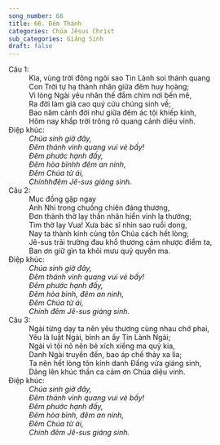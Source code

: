 ```yaml
---
song_number: 66
title: 66. Đêm Thánh
categories: Chúa Jêsus Christ
sub_categories: Giáng Sinh
draft: false
---
```

<dl><dt>Câu 1:</dt><dd data-verse="1">Kìa, vùng trời đông ngôi sao Tin Lành soi thánh quang <br/>Con Trời tự hạ thành nhân giữa đêm huy hoàng; <br/>Vì lòng Ngài yêu nhân thế đắm chìm nơi bến mê, <br/>Ra đời làm giá cao quý cứu chúng sinh về; <br/>Bao năm cảnh đời như giữa đêm ác tội khiếp kinh, <br/>Hôm nay khắp trời trông rõ quang cảnh diệu vinh. </dd><dt>Điệp khúc:</dt><dd data-chorus="1"><em>Chúa sinh giờ đây, <br/>Ðêm thánh vinh quang vui vẻ bấy! <br/>Ðêm phước hạnh đấy, <br/>Ðêm hòa bìnhh đêm an ninh, <br/>Ðêm Chúa từ ái, <br/>Chínhhđêm Jê-sus giáng sinh. </em></dd><dt>Câu 2:</dt><dd data-verse="2">Mục đồng gặp ngay <br/>Anh Nhi trong chuồng chiên đáng thương, <br/>Ðơn thành thờ lạy thần nhân hiển vinh lạ thường; <br/>Tìm thờ lạy Vua! Xưa bác sĩ nhìn sao ruổi dong, <br/>Nay ta thành kính cùng tôn Chúa cách hết lòng; <br/>Jê-sus trải trường đau khổ thương cảm nhược điểm ta, <br/>Ban ơn giữ gìn ta khỏi mưu quỷ quyền ma. </dd><dt>Điệp khúc:</dt><dd data-chorus="1"><em>Chúa sinh giờ đây, <br/>Ðêm thánh vinh quang vui vẻ bấy! <br/>Ðêm phước hạnh đấy, <br/>Ðêm hòa bình, đêm an ninh, <br/>Ðêm Chúa từ ái, <br/>Chính đêm Jê-sus giáng sinh. </em></dd><dt>Câu 3:</dt><dd data-verse="3">Ngài từng dạy ta nên yêu thương cùng nhau chớ phai, <br/>Yêu là luật Ngài, bình an ấy Tin Lành Ngài; <br/>Ngài vì tội nô nên bẻ xích xiềng ma quỷ kia, <br/>Danh Ngài truyền đến, bao áp chế thảy xa lìa; <br/>Ta nên hết lòng tôn kính danh Ðấng vừa giáng sinh, <br/>Dâng lên khúc thần ca cảm ơn Chúa diệu vinh. </dd><dt>Điệp khúc:</dt><dd data-chorus="1"><em>Chúa sinh giờ đây, <br/>Ðêm thánh vinh quang vui vẻ bấy! <br/>Ðêm phước hạnh đấy, <br/>Ðêm hòa bình, đêm an ninh, <br/>Ðêm Chúa từ ái, <br/>Chính đêm Jê-sus giáng sinh. </em></dd></dl>